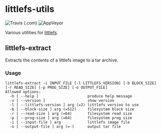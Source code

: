 # littlefs-utils

![Travis (.com)](https://img.shields.io/travis/com/mbikovitsky/littlefs-utils?label=Travis%20CI%20latest)
![AppVeyor](https://img.shields.io/appveyor/build/mbikovitsky/littlefs-utils?label=AppVeyor%20latest)

Various utilities for [littlefs](https://github.com/ARMmbed/littlefs).


## littlefs-extract

Extracts the contents of a littlefs image to a tar archive.

### Usage

```
littlefs-extract -i INPUT_FILE [-l LITTLEFS_VERSION] [-b BLOCK_SIZE] [-r READ_SIZE] [-p PROG_SIZE] [-o OUTPUT_FILE]
Allowed options:
  -h [ --help ]                      produce help message
  -v [ --version ]                   show version
  -l [ --littlefs-version ] arg (=2) littlefs version to use
  -b [ --block-size ] arg (=512)     filesystem block size
  -r [ --read-size ] arg (=64)       filesystem read size
  -p [ --prog-size ] arg (=64)       filesystem prog size
  -i [ --input-file ] arg            littlefs image file
  -o [ --output-file ] arg (=-)      output tar file
```
